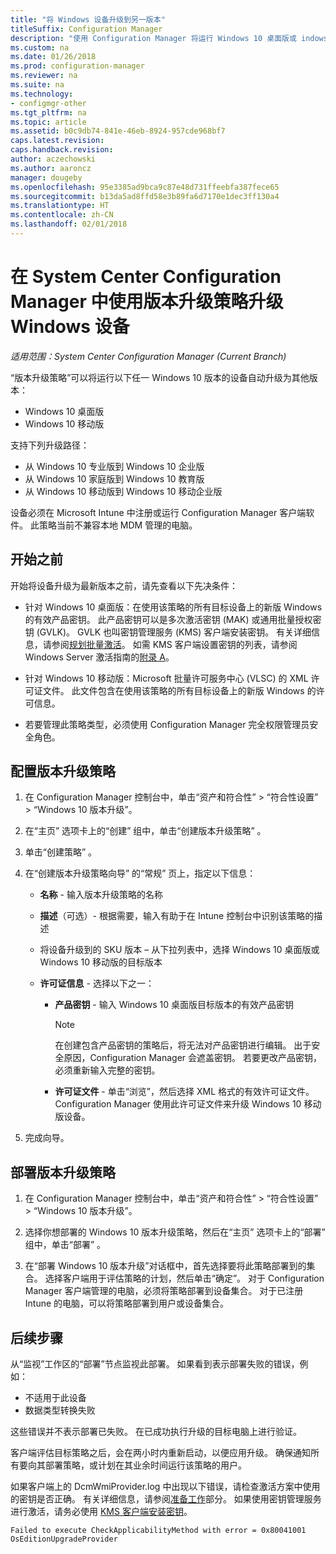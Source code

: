```yaml
---
title: "将 Windows 设备升级到另一版本"
titleSuffix: Configuration Manager
description: "使用 Configuration Manager 将运行 Windows 10 桌面版或 indows 10 移动版的设备自动升级为其他版本。"
ms.custom: na
ms.date: 01/26/2018
ms.prod: configuration-manager
ms.reviewer: na
ms.suite: na
ms.technology:
- configmgr-other
ms.tgt_pltfrm: na
ms.topic: article
ms.assetid: b0c9db74-841e-46eb-8924-957cde968bf7
caps.latest.revision: 
caps.handback.revision: 
author: aczechowski
ms.author: aaroncz
manager: dougeby
ms.openlocfilehash: 95e3385ad9bca9c87e48d731ffeebfa387fece65
ms.sourcegitcommit: b13da5ad8ffd58e3b89fa6d7170e1dec3ff130a4
ms.translationtype: HT
ms.contentlocale: zh-CN
ms.lasthandoff: 02/01/2018
---
```

# <a name="upgrade-windows-devices-with-the-edition-upgrade-policy-in-system-center-configuration-manager"></a>在 System Center Configuration Manager 中使用版本升级策略升级 Windows 设备

*适用范围：System Center Configuration Manager (Current Branch)*


“版本升级策略”可以将运行以下任一 Windows 10 版本的设备自动升级为其他版本：

- Windows 10 桌面版
- Windows 10 移动版

支持下列升级路径：

- 从 Windows 10 专业版到 Windows 10 企业版
- 从 Windows 10 家庭版到 Windows 10 教育版
- 从 Windows 10 移动版到 Windows 10 移动企业版

设备必须在 Microsoft Intune 中注册或运行 Configuration Manager 客户端软件。 此策略当前不兼容本地 MDM 管理的电脑。

## <a name="before-you-start"></a>开始之前  
 开始将设备升级为最新版本之前，请先查看以下先决条件：  

-   针对 Windows 10 桌面版：在使用该策略的所有目标设备上的新版 Windows 的有效产品密钥。 此产品密钥可以是多次激活密钥 (MAK) 或通用批量授权密钥 (GVLK)。 GVLK 也叫密钥管理服务 (KMS) 客户端安装密钥。 有关详细信息，请参阅[规划批量激活](https://docs.microsoft.com/windows/deployment/volume-activation/plan-for-volume-activation-client)。 如需 KMS 客户端设置密钥的列表，请参阅 Windows Server 激活指南的[附录 A](https://docs.microsoft.com/windows-server/get-started/kmsclientkeys)。 <!--496871-->  

-   针对 Windows 10 移动版：Microsoft 批量许可服务中心 (VLSC) 的 XML 许可证文件。 此文件包含在使用该策略的所有目标设备上的新版 Windows 的许可信息。

- 若要管理此策略类型，必须使用 Configuration Manager 完全权限管理员安全角色。

## <a name="configure-the-edition-upgrade-policy"></a>配置版本升级策略  

1.  在 Configuration Manager 控制台中，单击“资产和符合性” > “符合性设置” > “Windows 10 版本升级”。  

3.  在“主页”  选项卡上的“创建”  组中，单击“创建版本升级策略” 。  

4.  单击“创建策略” 。  

5.  在“创建版本升级策略向导”  的“常规” 页上，指定以下信息：  

    -   **名称** - 输入版本升级策略的名称  

    -   **描述**（可选）- 根据需要，输入有助于在 Intune 控制台中识别该策略的描述  

    -   将设备升级到的 SKU 版本 – 从下拉列表中，选择 Windows 10 桌面版或 Windows 10 移动版的目标版本  

    -   **许可证信息** - 选择以下之一：  

        -   **产品密钥** - 输入 Windows 10 桌面版目标版本的有效产品密钥  

            > [!NOTE]  
            >  在创建包含产品密钥的策略后，将无法对产品密钥进行编辑。 出于安全原因，Configuration Manager 会遮盖密钥。 若要更改产品密钥，必须重新输入完整的密钥。  

        -   **许可证文件** - 单击“浏览”，然后选择 XML 格式的有效许可证文件。 Configuration Manager 使用此许可证文件来升级 Windows 10 移动版设备。  

6.  完成向导。  


## <a name="deploy-the-edition-upgrade-policy"></a>部署版本升级策略  

1.  在 Configuration Manager 控制台中，单击“资产和符合性” > “符合性设置” > “Windows 10 版本升级”。  

3.  选择你想部署的 Windows 10 版本升级策略，然后在“主页”  选项卡上的“部署”  组中，单击“部署” 。  

4.  在“部署 Windows 10 版本升级”对话框中，首先选择要将此策略部署到的集合。 选择客户端用于评估策略的计划，然后单击“确定”。 对于 Configuration Manager 客户端管理的电脑，必须将策略部署到设备集合。 对于已注册 Intune 的电脑，可以将策略部署到用户或设备集合。 



## <a name="next-steps"></a>后续步骤

从“监视”工作区的“部署”节点监视此部署。 如果看到表示部署失败的错误，例如：
- 不适用于此设备
- 数据类型转换失败

这些错误并不表示部署已失败。 在已成功执行升级的目标电脑上进行验证。

客户端评估目标策略之后，会在两小时内重新启动，以便应用升级。 确保通知所有要向其部署策略，或计划在其业余时间运行该策略的用户。

如果客户端上的 DcmWmiProvider.log 中出现以下错误，请检查激活方案中使用的密钥是否正确。 有关详细信息，请参阅[准备工作](#before-you-start)部分。 如果使用密钥管理服务进行激活，请务必使用 [KMS 客户端安装密钥](https://docs.microsoft.com/windows-server/get-started/kmsclientkeys)。  <!-- 496871 -->   

`Failed to execute CheckApplicabilityMethod with error = 0x80041001 OsEditionUpgradeProvider`
